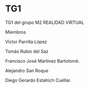 # TG1
TG1 del grupo M2
REALIDAD VIRTUAL

Miembros

Víctor Parrilla López

Tomás Rubio del Saz

Francisco José Martínez Bartolomé.

Alejandro San Roque

Diego Gerardo Estalrich Cuéllar.

